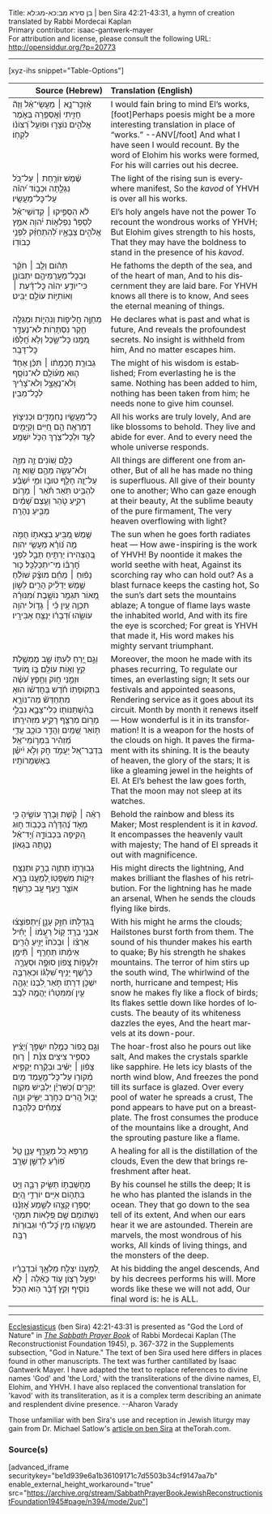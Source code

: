 <html>
<head></head>
<body>
Title: בן סירא מב:כא-מג:לא | ben Sira 42:21-43:31, a hymn of creation translated by Rabbi Mordecai Kaplan<br />
Primary contributor: isaac-gantwerk-mayer<br />
For attribution and license, please consult the following URL: <a href="http://opensiddur.org/?p=20773">http://opensiddur.org/?p=20773</a>
<p />
<hr />

[xyz-ihs snippet="Table-Options"]<table style="margin-left: auto; margin-right: auto;" class="draggable">
<thead><tr><th id="x" style="text-align: right;">Source (Hebrew)</th><th style="text-align: left;">Translation (English)</th></tr></thead>
<tbody>
<tr><td style="vertical-align:top;">
<div class="liturgy" lang="he">
אֶ֨זְכׇּר־נָ֤א ׀ מַעֲשֵׂי־אֵ֗ל 
וְזֶה֘ חָזִ֢יתִי וַ֫אֲסַפֵּ֖רָה 
בְּאֹ֣מֶר אֱלֹהִ֣ים נוֹצָר֑וּ 
וּפוֹעֵ֥ל רְ֝צוֹנ֗וֹ לִקְחֽוֹ׃
</span></div></td>
 
<td style="vertical-align:top;">
<div class="english" lang="en">
I would fain bring to mind El’s works,[foot]Perhaps poesis might be a more interesting translation in place of “works.” --ANV[/foot]
And what I have seen I would recount.
By the word of Elohim his works were formed,
For his will carries out his decree.
</div></td></tr>


<tr><td style="vertical-align:top;">
<div class="liturgy" lang="he">
שֶׁ֨מֶשׁ זוֹרַ֤חַת ׀ עַל־כֹּ֭ל נִגְלָ֑תָה 
וּכְב֣וֹד י֝הו֗ה עַל־כׇּל־מַעֲשָֽׂיו׃
</span></div></td>
 
<td style="vertical-align:top;">
<div class="english" lang="en">
The light of the rising sun is everywhere manifest,
So the <em>kavod</em> of YHVH is over all his works.
</div></td></tr>


<tr><td style="vertical-align:top;">
<div class="liturgy" lang="he">
לֹ֨א הִסְפִּ֤יקוּ ׀ קְדוֹשֵׁי־אֵ֗ל 
לְסַפֵּר֘ נִפְלְא֢וֹת י֫הו֖ה 
אִמֵּ֣ץ אֱלֹהִ֣ים צְבָאָ֑יו 
לְ֝הִתְחַזֵּ֗ק לִפְנֵ֥י כְבוֹדֽוֹ׃
</span></div></td>
 
<td style="vertical-align:top;">
<div class="english" lang="en">
El’s holy angels have not the power
To recount the wondrous works of YHVH;
But Elohim gives strength to his hosts,
That they may have the boldness to stand in the presence of his <em>kavod</em>.
</div></td></tr>


<tr><td style="vertical-align:top;">
<div class="liturgy" lang="he">
תְּה֨וֹם וְלֵ֤ב ׀ חֹקֵ֗ר 
וּבְכׇל־מַעֲרֻמֵּיהֶ֣ם יִתְבּוֹנֵ֑ן 
כִּי־יוֹדֵ֤עַ יהו֨ה כׇּל־דָּ֗עַת ׀ 
וְאוֹתִיּ֣וֹת עוֹלָ֣ם יַבִּֽיט׃
</span></div></td>
 
<td style="vertical-align:top;">
<div class="english" lang="en">
He fathoms the depth of the sea, and of the heart of man,
And to his discernment they are laid bare.
For YHVH knows all there is to know,
And sees the eternal meaning of things.
</div></td></tr>


<tr><td style="vertical-align:top;">
<div class="liturgy" lang="he">
מְחַוֶּ֣ה חֲלִיפ֣וֹת וְנִהְי֑וֹת 
וּמְגַלֶּ֣ה חֵ֖קֶר נִסְתָּרֽוֹת׃
לֹא־נֶעְדַּ֣ר מִ֭מֶּֽנוּ כׇּל־שָׂ֑כֶל 
וְלֹ֥א חֲ֝לָפ֗וֹ כׇּל־דָּבָֽר׃
</span></div></td>
 
<td style="vertical-align:top;">
<div class="english" lang="en">
He declares what is past and what is future,
And reveals the profoundest secrets.
No insight is withheld from him,
And no matter escapes him.
</div></td></tr>


<tr><td style="vertical-align:top;">
<div class="liturgy" lang="he">
גְבוּרַ֤ת חׇכְמָת֨וֹ ׀ תִּכֵּ֗ן אֶחָד֘ 
ה֢וּא מֵע֫וֹלָ֖ם 
לֹא־נוֹסָ֥ף 
וְלֹא־נֶאֱצָ֑ל 
וְלֹא־צָ֝רִ֗יךְ לְכׇל־מֵבִֽין׃
</span></div></td>
 
<td style="vertical-align:top;">
<div class="english" lang="en">
The might of his wisdom is established;
From everlasting he is the same.
Nothing has been added to him, 
nothing has been taken from him;
he needs none to give him counsel.
</div></td></tr>


<tr><td style="vertical-align:top;">
<div class="liturgy" lang="he">
כׇּל־מַעֲשָׂ֣יו נֶחְמָדִ֑ים 
וּכְנִיצ֣וֹץ דְמַרְאֶֽה׃
הֵ֣ם חַ֭יִּים וְקַיָּמִ֣ים לָעַ֑ד 
וּלְכׇל־צֹ֖רֶךְ הַכֹּ֣ל יִשְׁמָֽע׃
</span></div></td>
 
<td style="vertical-align:top;">
<div class="english" lang="en">
All his works are truly lovely,
And are like blossoms to behold.
They live and abide for ever.
And to every need the whole universe responds.
</div></td></tr>


<tr><td style="vertical-align:top;">
<div class="liturgy" lang="he">
כֻּלָּ֣ם שׁ֭וֹנִים זֶ֣ה מִזֶּ֑ה 
וְלֹא־עָשָׂ֣ה מֵהֶ֣ם שָֽׁוְא׃
זֶ֣ה עַל־זֶ֭ה חָלַ֣ף טוּב֑וֹ 
וּמִ֥י יִ֝שְׂבַּ֗ע לְהַבִּ֥יט תֹּֽאַר׃
תֹּ֡אַר ׀ מָר֣וֹם רְקִ֣יעַ טֹ֑הַר 
וְעֶ֥צֶם שָׁ֝מַ֗יִם מַבִּ֣יעַ נְהָרָֽה׃
</span></div></td>
 
<td style="vertical-align:top;">
<div class="english" lang="en">
All things are different one from another,
But of all he has made no thing is superfluous.
All give of their bounty one to another;
Who can gaze enough at their beauty,
At the sublime beauty of the pure firmament,
The very heaven overflowing with light?
</div></td></tr>


<tr><td style="vertical-align:top;">
<div class="liturgy" lang="he">
שֶׁ֣מֶשׁ מַ֭בִּֽיעַ בְצֵאת֣וֹ חֻמֹּ֑ה 
מַ֥ה נּ֝וֹרָ֗א מַעֲשֵׂ֥י יהוֽה׃
בְּ֭הַצְהִירוֹ יַרְתִּ֣יחַ תֵּבֵ֑ל 
לִפְנֵ֥י חׇ֝רְבּ֗וֹ מִי־יִתְכַּלְכֵּֽל׃
כּ֤וּר נָפ֨וּחַ ׀ מֵחֵ֬ם מוּצָ֗ק 
שׁוֹלֵ֘חַ שֶׁ֢מֶשׁ יַדְלִ֫יק הָרִ֖ים 
לְש֣וֹן מָ֭אוֹר תִּגְמַ֣ר נוֹשָׁ֑בֶת 
וּ֝מִנּוּרָ֗הּ תִּכְוֶ֥ה עָֽיִן׃
כִּ֗י ׀ גָד֣וֹל יהו֣ה עוֹשֵׂ֑הוּ 
וּ֝דְבָר֗וֹ יְנַצֵּ֥חַ אַבִּירָֽיו׃
</span></div></td>
 
<td style="vertical-align:top;">
<div class="english" lang="en">
The sun when he goes forth radiates heat —
How awe-inspiring is the work of YHVH!
By noontide it makes the world seethe with heat,
Against its scorching ray who can hold out?
As a blast furnace keeps the casting hot,
So the sun’s dart sets the mountains ablaze;
A tongue of flame lays waste the inhabited world,
And with its fire the eye is scorched;
For great is YHVH that made it,
His word makes his mighty servant triumphant.
</div></td></tr>


<tr><td style="vertical-align:top;">
<div class="liturgy" lang="he">
וְגַ֣ם יָ֭רֵחַ לְעִתּ֥וֹ שָׁ֑ב 
מֶמְשֶׁ֥לֶת קֵ֖ץ וְא֣וֹת עוֹלָֽם׃
בּ֣וֹ מ֭וֹעֵד וּזְמַ֣נֵּי ח֑וֹק 
וְחֵ֥פֶץ עֹ֝שֶׂ֗ה בִּתְקוּפָתֽוֹ׃
חֹ֬דֶשׁ בְּחׇדְשׁ֗וֹ הוּא֥ מִתְחַדֵּשׁ֘ 
מַה־נּוֹרָ֢א בְּהִ֫שְׁתַּנּוֹת֖וֹ 
כְּלִי־צָבָ֣א נִבְלֵ֣י מָר֑וֹם 
מְרַצֵּ֖ף רָקִ֣יעַ מִזְּהִירָֽתוֹ׃
תּ֣וֹאַר שָׁ֭מַֽיִם וַהֲדַ֣ר כּוֹכָ֑ב 
עֲדִ֥י מַ֝זְהִ֗יר בִּמְר֣וֹמֵי־אֵֽל׃
בִּדְבַר־אֵ֭ל יַעֲמֹ֣ד חֹ֑ק 
וְלֹ֣א יִ֝ישַׁ֗ן בְּאַשְׁמֻרוֹתָֽיו׃
</span></div></td>
 
<td style="vertical-align:top;">
<div class="english" lang="en">
Moreover, the moon he made with its phases recurring,
To regulate our times, an everlasting sign;
It sets our festivals and appointed seasons,
Rendering service as it goes about its circuit.
Month by month it renews itself —
How wonderful is it in its transformation!
It is a weapon for the hosts of the clouds on high.
It paves the firmament with its shining.
It is the beauty of heaven, the glory of the stars;
It is like a gleaming jewel in the heights of El.
At El’s behest the law goes forth,
That the moon may not sleep at its watches.
</div></td></tr>


<tr><td style="vertical-align:top;">
<div class="liturgy" lang="he">
רְאֵ֨ה ׀ קֶ֗שֶׁת וּ֭בָרֵךְ עוֹשֶׂ֑יהָ 
כִּ֣י מְאֹ֣ד נֶ֝הְדָּרָ֗ה בְּכָבֽוֹד׃
ח֣וּג הִ֭קִּֽיפָה בִּכְבוֹדָ֑הּ 
וְ֝יָד־אֵ֗ל נָטַ֣תָּהּ בְּגָאֽוֹן׃
</span></div></td>
 
<td style="vertical-align:top;">
<div class="english" lang="en">
Behold the rainbow and bless its Maker;
Most resplendent is it in <em>kavod</em>.
It encompasses the heavenly vault with majesty;
The hand of El spreads it out with magnificence.
</div></td></tr>


<tr><td style="vertical-align:top;">
<div class="liturgy" lang="he">
גְּבוּרָת֣וֹ תַּתְוֶ֥ה בָרָ֑ק 
וּתְנַצֵּ֖חַ זִיק֣וֹת מִשְׁפָּטֽוֹ׃
לְ֭מַעֲנוֹ בָּרָ֣א אוֹצָ֑ר 
וַיָ֣עֶף עָ֣ב כְּרָֽשֶׁף׃
</span></div></td>
 
<td style="vertical-align:top;">
<div class="english" lang="en">
His might directs the lightning,
And makes brilliant the flashes of his retribution.
For the lightning has he made an arsenal,
When he sends the clouds flying like birds.
</div></td></tr>


<tr><td style="vertical-align:top;">
<div class="liturgy" lang="he">
בִּ֭גְדֻלָּתוֹ חִזֵּ֣ק עָנָ֑ן 
וַ֝יִּתְפּוֹצֲצ֗וּ אַבְנֵ֥י בָרָֽד׃
ק֤וֹל רַעֲמ֨וֹ ׀ יָחִ֬יל אַרְצ֗וֹ ׀ 
וּבְכֹחוֹ֘ יָזִ֢יעַ הָ֫רִ֖ים 
אֵימָ֨תוֹ תְּחָרֵ֤ף ׀ תֵּ֘ימָ֥ן 
זִלְעֲפ֣וֹת צָ֭פוֹן סוּפָ֣ה וּסְעָרָ֑ה 
כְּרֶ֗שֶׁף יָנִ֥יף שִׁ֝לְגּ֗וֹ 
וּכְאַרְבֶּ֣ה יִשְׁכֹּ֣ן דִרָתֽוֹ׃
תֹּ֣אַר לִ֭בְנוֹ יַגְהֶ֣ה עַ֑יִן 
וּ֝מִמִּטְר֗וֹ יֶהֱמֶ֥ה לֵבָֽב׃
</span></div></td>
 
<td style="vertical-align:top;">
<div class="english" lang="en">
With his might he arms the clouds;
Hailstones burst forth from them.
The sound of his thunder makes his earth to quake;
By his strength he shakes mountains.
The terror of him stirs up the south wind,
The whirlwind of the north, hurricane and tempest;
His snow he makes fly like a flock of birds;
Its flakes settle down like hordes of locusts.
The beauty of its whiteness dazzles the eyes,
And the heart marvels at its down-pour.
</div></td></tr>


<tr><td style="vertical-align:top;">
<div class="liturgy" lang="he">
וְגַ֣ם כְּ֭פוֹר כְּמֶ֣לַח יִשְׁפֹּ֑ךְ 
וְ֝יָצִ֗יץ כְּסַפִּ֥יר צִיצִֽים׃
צִנַּ֡ת ׀ ר֤וּחַ צָפ֨וֹן ׀ יַשִּׁ֗יב 
וּבְקֶ֘רַח יַקְפִּ֢יא מְ֫קוֹר֖וֹ 
עַל־כׇּל־מַ֣עֲמַד מ֣יִם יַקְרִ֑ים 
וְ֝כַשִּׁרְיָ֗ן יַלְבִּ֥ישׁ מִקְוֶֽה׃
יְב֣וּל הָ֭רִים כְּחֹ֣רֶב יַשִּׂ֑יק 
וּנְוֵ֥ה צְ֝מָחִ֗ים כַּלֶּהָבָֽה׃
</span></div></td>
 
<td style="vertical-align:top;">
<div class="english" lang="en">
The hoar-frost also he pours out like salt,
And makes the crystals sparkle like sapphire.
He lets icy blasts of the north wind blow,
And freezes the pond till its surface is glazed.
Over every pool of water he spreads a crust,
The pond appears to have put on a breastplate.
The frost consumes the produce of the mountains like a drought,
And the sprouting pasture like a flame.
</div></td></tr>


<tr><td style="vertical-align:top;">
<div class="liturgy" lang="he">
מַ֣רְפֵּא כֹ֭ל מַעֲרַ֣ף עָנָ֑ן 
טַ֥ל פּ֝וֹרֵ֗עַ לְדַשֵּׁ֣ן שָׁרָֽב׃
</span></div></td>
 
<td style="vertical-align:top;">
<div class="english" lang="en">
A healing for all is the distillation of the clouds,
Even the dew that brings refreshment after heat.
</div></td></tr>


<tr><td style="vertical-align:top;">
<div class="liturgy" lang="he">
מַחֲשַׁבְתּ֣וֹ תַּשִּׂ֣יק רַבָּ֑ה 
וַיֵּ֖ט בִּתְה֣וֹם אִיִּֽים׃
יוֹרְדֵ֣י הַ֭יָּם יְסַפְּר֣וּ קָצֵ֑הוּ 
לְשֵׁ֣מַע אׇ֝זְנֵ֗נוּ נִשְׁתּוֹמֵֽם׃
שָׁ֣ם פְּ֭לָאוֹת תִּמְהֵ֣י מַעֲשֵׂ֑הוּ 
מִ֥ין כׇּ֝ל־חַ֗י וּגְבוּר֥וֹת רַבָּֽה׃
</span></div></td>
 
<td style="vertical-align:top;">
<div class="english" lang="en">
By his counsel he stills the deep;
It is he who has planted the islands in the ocean.
They that go down to the sea tell of its extent,
And when our ears hear it we are astounded.
Therein are marvels, the most wondrous of his works,
All kinds of living things, and the monsters of the deep.
</div></td></tr>


<tr><td style="vertical-align:top;">
<div class="liturgy" lang="he">
לְ֭מַעֲנוֹ יִצְלַ֣ח מַלְאָ֑ךְ 
וּ֜בִדְבָרָ֗יו יִפְעַ֣ל רָצֽוֹן׃
ע֤וֹד כָּאֵ֨לֶּה ׀ לֹ֣א נוֹסִ֑יף 
וְקֵ֥ץ דָּ֝בָ֗ר ה֥וּא הַכֹּֽל׃
</span></div></td>
 
<td style="vertical-align:top;">
<div class="english" lang="en">
At his bidding the angel descends,
And by his decrees performs his will.
More words like these we will not add,
Our final word is: he is ALL.
</div></td></tr>
</tbody></table>

<hr />

<a href="https://en.wikipedia.org/wiki/Sirach">Ecclesiasticus</a> (ben Sira) 42:21-43:31 is presented as "God the Lord of Nature" in <em><a href="https://opensiddur.org/compilations/siddurim/sabbath-prayer-book-by-mordecai-kaplan-1945/">The Sabbath Prayer Book</a></em> of Rabbi Mordecai Kaplan (The Reconstructionist Foundation 1945), p. 367-372 in the Supplements subsection, "God in Nature." The text of ben Sira used here differs in places found in other manuscripts. The text was further cantillated by Isaac Gantwerk Mayer. I have adapted the text to replace references to divine names 'God' and 'the Lord,' with the transliterations of the divine names, El, Elohim, and YHVH. I have also replaced the conventional translation for 'kavod' with its transliteration, as it is a complex term describing an animate and resplendent divine presence. --Aharon Varady

Those unfamiliar with ben Sira's use and reception in Jewish liturgy may gain from Dr. Michael Satlow's <a href="https://thetorah.com/the-wisdom-of-ben-sira-how-jewish/">article on ben Sira</a> at theTorah.com.

<h3>Source(s)</h3>

[advanced_iframe securitykey="be1d939e6a1b36109171c7d5503b34cf9147aa7b" enable_external_height_workaround="true" src="https://archive.org/stream/SabbathPrayerBookJewishReconstructionistFoundation1945#page/n394/mode/2up"]
</body>
</html>